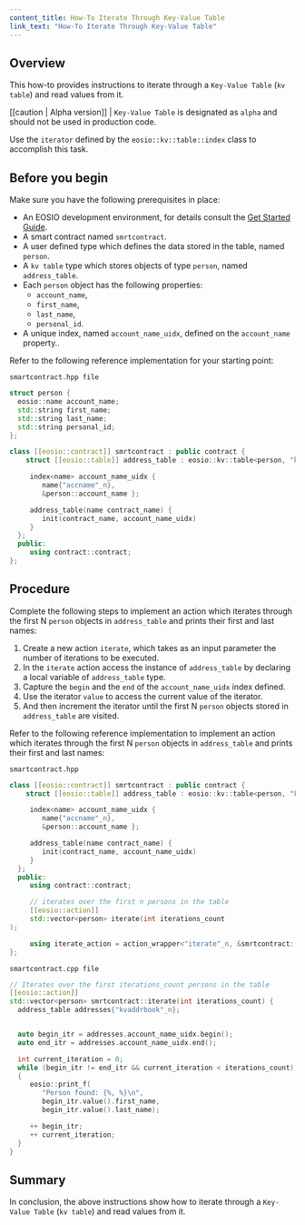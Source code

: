 ```yaml
---
content_title: How-To Iterate Through Key-Value Table
link_text: "How-To Iterate Through Key-Value Table"
---
```


## Overview

This how-to provides instructions to iterate through a `Key-Value Table` (`kv table`) and read values from it.

[[caution | Alpha version]]
| `Key-Value Table` is designated as `alpha` and should not be used in production code.

Use the `iterator` defined by the `eosio::kv::table::index` class to accomplish this task.

## Before you begin

Make sure you have the following prerequisites in place:

* An EOSIO development environment, for details consult the [Get Started Guide](https://developers.eos.io/welcome/latest/getting-started-guide/index).
* A smart contract named `smrtcontract`.
* A user defined type which defines the data stored in the table, named `person`.
* A `kv table` type which stores objects of type `person`, named `address_table`.
* Each `person` object has the following properties:
  * `account_name`,
  * `first_name`,
  * `last_name`,
  * `personal_id`.
* A unique index, named `account_name_uidx`, defined on the `account_name` property..

Refer to the following reference implementation for your starting point:

`smartcontract.hpp file`

```cpp
struct person {
  eosio::name account_name;
  std::string first_name;
  std::string last_name;
  std::string personal_id;
};

class [[eosio::contract]] smrtcontract : public contract {
    struct [[eosio::table]] address_table : eosio::kv::table<person, "kvaddrbook"_n> {

     index<name> account_name_uidx {
        name{"accname"_n},
        &person::account_name };

     address_table(name contract_name) {
        init(contract_name, account_name_uidx)
     }
  };
  public:
     using contract::contract;
};
```

## Procedure

Complete the following steps to implement an action which iterates through the first N `person` objects in `address_table` and prints their first and last names:

1. Create a new action `iterate`, which takes as an input parameter the number of iterations to be executed.
2. In the `iterate` action access the instance of `address_table` by declaring a local variable of `address_table` type.
3. Capture the `begin` and the `end` of the `account_name_uidx` index defined.
4. Use the iterator `value` to access the current value of the iterator.
5. And then increment the iterator until the first N `person` objects stored in `address_table` are visited.

Refer to the following reference implementation to implement an action which iterates through the first N `person` objects in `address_table` and prints their first and last names:

`smartcontract.hpp`

```cpp
class [[eosio::contract]] smrtcontract : public contract {
    struct [[eosio::table]] address_table : eosio::kv::table<person, "kvaddrbook"_n> {

     index<name> account_name_uidx {
        name{"accname"_n},
        &person::account_name };

     address_table(name contract_name) {
        init(contract_name, account_name_uidx)
     }
  };
  public:
     using contract::contract;

     // iterates over the first n persons in the table
     [[eosio::action]]
     std::vector<person> iterate(int iterations_count
);

     using iterate_action = action_wrapper<"iterate"_n, &smrtcontract::iterate>;
};
```

`smartcontract.cpp file`

```cpp
// Iterates over the first iterations_count persons in the table
[[eosio::action]]
std::vector<person> smrtcontract::iterate(int iterations_count) {
  address_table addresses{"kvaddrbook"_n};


  auto begin_itr = addresses.account_name_uidx.begin();
  auto end_itr = addresses.account_name_uidx.end();

  int current_iteration = 0;
  while (begin_itr != end_itr && current_iteration < iterations_count)
  {
     eosio::print_f(
        "Person found: {%, %}\n",
        begin_itr.value().first_name,
        begin_itr.value().last_name);

     ++ begin_itr;
     ++ current_iteration;
  }
}
```

## Summary

In conclusion, the above instructions show how to iterate through a `Key-Value Table` (`kv table`) and read values from it.

